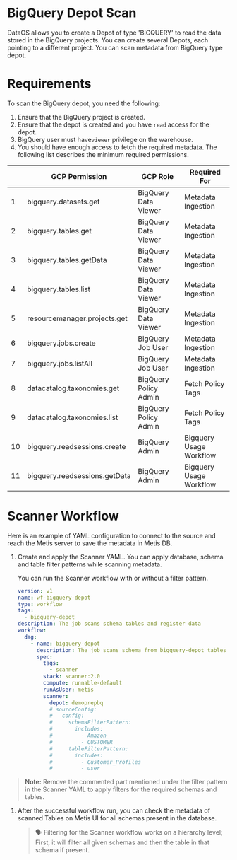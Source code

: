 # **BigQuery Depot Scan**

DataOS allows you to create a Depot of type 'BIGQUERY' to read the data stored in the BigQuery projects. You can create several Depots, each pointing to a different project. You can scan metadata from BigQuery type depot.

# **Requirements**

To scan the BigQuery depot, you need the following:

1. Ensure that the BigQuery project is created.
2. Ensure that the depot is created and you have `read` access for the depot.
3. BigQuery user must have`viewer` privilege on the warehouse. 
4. You should have enough access to fetch the required metadata. The following list describes the minimum required permissions.

|  | GCP Permission | GCP Role | Required For |
| --- | --- | --- | --- |
| 1 | bigquery.datasets.get | BigQuery Data Viewer | Metadata Ingestion |
| 2 | bigquery.tables.get | BigQuery Data Viewer | Metadata Ingestion |
| 3 | bigquery.tables.getData | BigQuery Data Viewer | Metadata Ingestion |
| 4 | bigquery.tables.list | BigQuery Data Viewer | Metadata Ingestion |
| 5 | resourcemanager.projects.get | BigQuery Data Viewer | Metadata Ingestion |
| 6 | bigquery.jobs.create | BigQuery Job User | Metadata Ingestion |
| 7 | bigquery.jobs.listAll | BigQuery Job User | Metadata Ingestion |
| 8 | datacatalog.taxonomies.get | BigQuery Policy Admin | Fetch Policy Tags |
| 9 | datacatalog.taxonomies.list | BigQuery Policy Admin | Fetch Policy Tags |
| 10 | bigquery.readsessions.create | BigQuery Admin | Bigquery Usage Workflow |
| 11 | bigquery.readsessions.getData | BigQuery Admin | Bigquery Usage Workflow |

# **Scanner Workflow**

Here is an example of YAML configuration to connect to the source and reach the Metis server to save the metadata in Metis DB.

1. Create and apply the Scanner YAML. You can apply database, schema and table filter patterns while scanning metadata.
    
    You can run the Scanner workflow with or without a filter pattern. 
    
    ```yaml
    version: v1
    name: wf-bigquery-depot
    type: workflow
    tags:
      - bigquery-depot
    description: The job scans schema tables and register data
    workflow:
      dag:
        - name: bigquery-depot
          description: The job scans schema from bigquery-depot tables and register data to metis2
          spec:
            tags:
              - scanner
            stack: scanner:2.0
            compute: runnable-default
            runAsUser: metis
            scanner:
              depot: demoprepbq
              # sourceConfig:
              #   config:
              #     schemaFilterPattern:
              #       includes:
              #         - Amazon
              #         - CUSTOMER
              #     tableFilterPattern:
              #       includes:
              #         - Customer_Profiles
              #         - user
    ```
    

> **Note:** Remove the commented part mentioned under the filter pattern in the Scanner YAML to apply filters for the required schemas and tables.
> 
> 
> 
1. After the successful workflow run, you can check the metadata of scanned Tables on Metis UI for all schemas present in the database.
    
    
    > 🗣 Filtering for the Scanner workflow works on a hierarchy level; First, it will filter all given schemas and then the table in that schema if present.
    
    